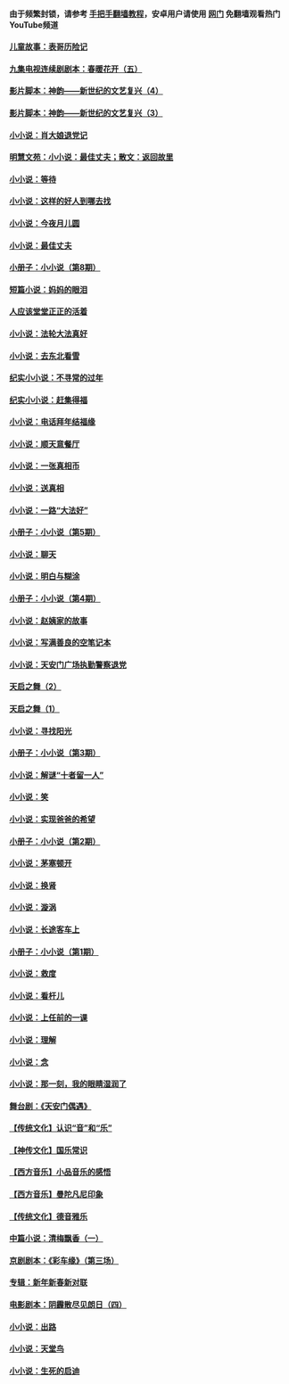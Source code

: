 #### 由于频繁封锁，请参考 [手把手翻墙教程](https://github.com/gfw-breaker/guides/wiki/)，安卓用户请使用 [网门](https://github.com/gfw-breaker/nogfw/blob/master/dl.md?t=06071100) 免翻墙观看热门YouTube频道 

#### [儿童故事：表哥历险记](../pages/328/383535.md?t=06071100) 

#### [九集电视连续剧剧本：春暖花开（五）](../pages/328/275919.md?t=06071100) 

#### [影片脚本：神韵——新世纪的文艺复兴（4）](../pages/328/266089.md?t=06071100) 

#### [影片脚本：神韵——新世纪的文艺复兴（3）](../pages/328/266087.md?t=06071100) 

#### [小小说：肖大娘退党记](../pages/328/239807.md?t=06071100) 

#### [明慧文苑：小小说：最佳丈夫；散文：返回故里](../pages/328/3439.md?t=06071100) 

#### [小小说：等待](../pages/328/223927.md?t=06071100) 

#### [小小说：这样的好人到哪去找](../pages/328/209396.md?t=06071100) 

#### [小小说：今夜月儿圆](../pages/328/193588.md?t=06071100) 

#### [小小说：最佳丈夫](../pages/328/190938.md?t=06071100) 

#### [小册子：小小说（第8期）](../pages/328/188202.md?t=06071100) 

#### [短篇小说：妈妈的眼泪](../pages/328/187712.md?t=06071100) 

#### [人应该堂堂正正的活着](../pages/328/182430.md?t=06071100) 

#### [小小说：法轮大法真好](../pages/328/174669.md?t=06071100) 

#### [小小说：去东北看雪](../pages/328/173882.md?t=06071100) 

#### [纪实小小说：不寻常的过年](../pages/328/173187.md?t=06071100) 

#### [纪实小小说：赶集得福](../pages/328/172652.md?t=06071100) 

#### [小小说：电话拜年结福缘](../pages/328/172533.md?t=06071100) 

#### [小小说：顺天意餐厅](../pages/328/170182.md?t=06071100) 

#### [小小说：一张真相币](../pages/328/169410.md?t=06071100) 

#### [小小说：送真相](../pages/328/166713.md?t=06071100) 

#### [小小说：一路“大法好”](../pages/328/162016.md?t=06071100) 

#### [小册子：小小说（第5期）](../pages/328/161131.md?t=06071100) 

#### [小小说：聊天](../pages/328/159640.md?t=06071100) 

#### [小小说：明白与糊涂](../pages/328/158101.md?t=06071100) 

#### [小册子：小小说（第4期）](../pages/328/158006.md?t=06071100) 

#### [小小说：赵姨家的故事](../pages/328/157843.md?t=06071100) 

#### [小小说：写满善良的空笔记本](../pages/328/157382.md?t=06071100) 

#### [小小说：天安门广场执勤警察退党](../pages/328/156982.md?t=06071100) 

#### [天启之舞（2）](../pages/328/153440.md?t=06071100) 

#### [天启之舞（1）](../pages/328/153439.md?t=06071100) 

#### [小小说：寻找阳光](../pages/328/153065.md?t=06071100) 

#### [小册子：小小说（第3期）](../pages/328/151715.md?t=06071100) 

#### [小小说：解谜“十者留一人”](../pages/328/148967.md?t=06071100) 

#### [小小说：笑](../pages/328/148905.md?t=06071100) 

#### [小小说：实现爸爸的希望](../pages/328/148096.md?t=06071100) 

#### [小册子：小小说（第2期）](../pages/328/147214.md?t=06071100) 

#### [小小说：茅塞顿开](../pages/328/147030.md?t=06071100) 

#### [小小说：换肾](../pages/328/146770.md?t=06071100) 

#### [小小说：漩涡](../pages/328/146683.md?t=06071100) 

#### [小小说：长途客车上](../pages/328/145076.md?t=06071100) 

#### [小册子：小小说（第1期）](../pages/328/143963.md?t=06071100) 

#### [小小说：救度](../pages/328/143927.md?t=06071100) 

#### [小小说：看杆儿](../pages/328/142137.md?t=06071100) 

#### [小小说：上任前的一课](../pages/328/140808.md?t=06071100) 

#### [小小说：理解](../pages/328/140476.md?t=06071100) 

#### [小小说：念](../pages/328/139513.md?t=06071100) 

#### [小小说：那一刻，我的眼睛湿润了](../pages/328/138476.md?t=06071100) 

#### [舞台剧：《天安门偶遇》](../pages/328/117155.md?t=06071100) 

#### [【传统文化】认识“音”和“乐”](../pages/328/108667.md?t=06071100) 

#### [【神传文化】国乐常识](../pages/328/104225.md?t=06071100) 

#### [【西方音乐】小品音乐的感悟](../pages/328/102924.md?t=06071100) 

#### [【西方音乐】曼陀凡尼印象](../pages/328/102922.md?t=06071100) 

#### [【传统文化】德音雅乐](../pages/328/102923.md?t=06071100) 

#### [中篇小说：清梅飘香（一）](../pages/328/101058.md?t=06071100) 

#### [京剧剧本：《彩车缘》（第三场）](../pages/328/96434.md?t=06071100) 

#### [专辑：新年新春新对联](../pages/328/94991.md?t=06071100) 

#### [电影剧本：阴霾散尽见朗日（四）](../pages/328/87081.md?t=06071100) 

#### [小小说：出路](../pages/328/84848.md?t=06071100) 

#### [小小说：天堂鸟](../pages/328/83084.md?t=06071100) 

#### [小小说：生死的启迪](../pages/328/70977.md?t=06071100) 

